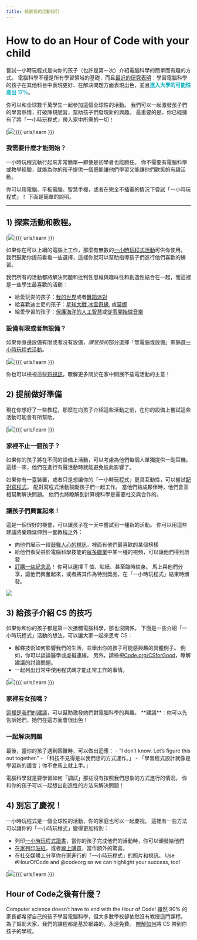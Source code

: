 ```yaml
---
title: 給家長的活動指引
---
```


# How to do an Hour of Code with your child
嘗試一小時玩程式是向你的孩子（也許是第一次）介紹電腦科學的簡單而有趣的方式。     電腦科學不僅是所有學習領域的基礎，而且<a href="https://medium.com/@codeorg/cs-helps-students outperform-in-school-college-and-workplace-66dd64a69536">最近的研究表明</a>：學習電腦科學的孩子在其他科目中表現更好、在解決問題方面表現出色，並且<font color="00adbc"><b>進入大學的可能性高出 17%</b></font>。

你可以和全球數千萬學生一起參加這個全球性的活動。     我們可以一起激發孩子們的學習熱情，打破陳規陋習，幫助孩子們發現新的興趣。     最重要的是，你已經擁有了將「一小時玩程式」帶入家中所需的一切！

[<img src="/images/fit-600/Marketing/mother-helping-her-daughter-use-a-laptop-4260325.jpg" />]({{ urls/learn }})

<h3>  我需要什麼才能開始？  </h3>
  一小時玩程式執行起來非常簡單—即使是初學者也能勝任。     你不需要有電腦科學或教學經驗，就能為你的孩子提供一個既能讓他們學習又能讓他們歡笑的有趣活動。

你可以用電腦、平板電腦、智慧手機，或者在完全不插電的情況下嘗試「一小時玩程式」！     下面是簡單的說明。

***

## 1) 探索活動和教程。

[<img src="/images/fit-600/tutorials.png" />]({{ urls/learn }})

如果你在可以上網的電腦上工作，那麼有無數的<a href="https://hourofcode.com/us/learn">一小時玩程式活動</a>可供你使用。     我們鼓勵你提前看看一些選擇，這樣你就可以幫助指導孩子們進行他們喜歡的練習。

我們所有的活動都將解決問題和批判性思維與趣味性和創造性結合在一起，而這裡是一些學生最喜歡的活動：

- 給愛玩耍的孩子：<a href="https://code.org/minecraft">我的世界</a>或者<a href="https://code.org/dance">舞蹈派對</a>  
- 給喜歡迪士尼的孩子：<a href="https://code.org/starwars">星球大戰</a>,<a href="https://studio.code.org/s/frozen/lesson/1/puzzle/1">冰雪奇緣</a>, 或<a href="https://partners.disney.com/hour-of-code?cds&cmp=vanity%7Cnatural%7Cus%7Cmoanahoc%7C">莫娜</a>  
- 給愛學習的孩子：<a href="https://code.org/oceans">保護海洋的人工智慧</a>或<a href="https://scratch.mit.edu/projects/editor/?tutorial=music&utm_source=codeorg">從零開始做音樂</a>  

<h3>  設備有限或者無設備？  </h3>
  如果你身邊設備有限或者沒有設備，<em>課堂技術</em>部分選擇「無電腦或設備」來篩選<a href="https://hourofcode.com/us/learn">一小時玩程式活動</a>。

[<img src="/images/fit-500/Marketing/filtering-activities-hoc.jpg" />]({{ urls/learn }})

你也可以檢視這些<a href="https://www.youtube.com/playlist?list=PLzdnOPI1iJNcpfa4LtbaIl35gqir_5XUu">短視訊</a>，瞭解更多關於在家中開展不插電活動的主意！

## 2) 提前做好準備
現在你想好了一些教程，那麼在向孩子介紹這些活動之前，在你的設備上嘗試這些活動可能會有所幫助。

[<img src="/images/fit-600/Marketing/father-and-children-looking-at-a-laptop-4260749.jpg" />]({{ urls/learn }})

<h3>  家裡不止一個孩子？  </h3>
  如果你的孩子將在不同的設備上活動，可以考慮為他們每個人單獨提供一副耳機。     這樣一來，他們在進行有聲活動時就能避免彼此影響了。

如果你有一臺裝置，或者只是想讓你的「一小時玩程式」更具互動性，可以嘗試<a href="https://www.youtube.com/watch?v=vgkahOzFH2Q">配對寫程式</a>。     配對寫程式活動鼓勵孩子們一起工作。     當他們結成夥伴時，他們會互相幫助解決問題。   他們也將瞭解到計算機科學是需要社交與合作的。

<h3>  讓孩子們興奮起來！   </h3>
  這是一個很好的機會，可以讓孩子在一天中嘗試到一種新的活動。     你可以用這些建議將樂趣延伸到一套教程之外：

- 向他們展示一段<a href="https://www.youtube.com/playlist?list=PLzdnOPI1iJNcadqJAZnbDYShie4gLZQQJ">鼓舞人心的視訊</a>，裡面有他們最喜歡的某個榜樣
- 給他們看受益於電腦科學技能的<a href="https://www.youtube.com/playlist?list=PLzdnOPI1iJNfpD8i4Sx7U0y2MccnrNZuP">眾多職業</a>中某一種的視頻，可以讓他們得到啟發
- <a href="https://store.code.org/">訂購一些紀念品</a>！     你可以選擇 T 恤、貼紙、甚至臨時紋身。     馬上與他們分享，讓他們興奮起來，或者將其作為特別獎品，在「一小時玩程式」結束時頒發。  

<a href="https://store.code.org/" target="_blank"><img src="/images/fit-500/Marketing/hourofcodestore.jpg"></a>

## 3) 給孩子介紹 CS 的技巧

如果你和你的孩子都是第一次接觸電腦科學，那也沒關係。     下面是一些介紹「一小時玩程式」活動的想法，可以讓大家一起來思考 CS：

- 解釋技術如何影響我們的生活，並舉出你的孩子可能感興趣的具體例子。     例如，你可以談論醫學或虛擬連線。     另外，請檢視<a href="https://code.org/csforgood">Code.org/CSforGood</a>，瞭解建議的討論問題。
- 一起列出日常中使用程式碼才能正常工作的事情。

[<img src="/images/fit-600/Marketing/girl-sitting-on-sofa-while-using-tablet-computer-4144035.jpg" />]({{ urls/learn }})

<h3>  家裡有女孩嗎？  </h3>
  <a href="https://code.org/girls">這裡是我們的建議</a>，可以幫助激發她們對電腦科學的興趣。     **建議**：你可以先告訴她們，她們在這方面會很出色！

<h3>  一起解決問題  </h3>
  最後，當你的孩子遇到困難時，可以做出迴應：
- “I don’t know. Let’s figure this out together.”
- 「科技不見得是以我們想的方式運作。」
- 「學習程式設計就像是學習新的語言；你不會馬上就上手。」

電腦科學就是要學習如何「調試」那些沒有按照我們想象的方式進行的情況。     你和你的孩子可以一起想出創造性的方法來解決問題！


## 4) 別忘了慶祝！

一小時玩程式是一個全球性的活動，你的家庭也可以一起慶祝。     這裡有一些方法可以讓你的「一小時玩程式」變得更加特別：

- 列印<a href="https://staging.code.org/certificates">一小時玩程式證書</a>，當你的孩子完成他們的活動時，你可以頒發給他們
- <a href="https://staging.hourofcode.com/us/promote/resources#stickers">在家列印貼紙</a>，或者<a href="https://store.code.org/">線上購買</a>，當作額外的驚喜。
- 在社交媒體上分享你在家進行的「一小時玩程式」的照片和視訊。   Use #HourOfCode and @codeorg so we can highlight your success, too!

[<img src="/images/fit-600/Marketing/g8TUlHzF.jpeg" />]({{ urls/learn }})

<h2>Hour of Code之後有什麼？</h2>

Computer science doesn’t have to end with the Hour of Code!   雖然 90% 的家長都希望自己的孩子學習電腦科學，但大多數學校卻依然沒有教授這門課程。     為了幫助大家，我們的課程都是基於網路的，永遠免費。     <a href="https://code.org/yourschool">瞭解如何</a>將 CS 帶到你孩子的學校。
